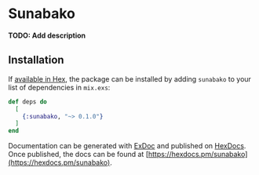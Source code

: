 # Sunabako

**TODO: Add description**

## Installation

If [available in Hex](https://hex.pm/docs/publish), the package can be installed
by adding `sunabako` to your list of dependencies in `mix.exs`:

```elixir
def deps do
  [
    {:sunabako, "~> 0.1.0"}
  ]
end
```

Documentation can be generated with [ExDoc](https://github.com/elixir-lang/ex_doc)
and published on [HexDocs](https://hexdocs.pm). Once published, the docs can
be found at [https://hexdocs.pm/sunabako](https://hexdocs.pm/sunabako).

